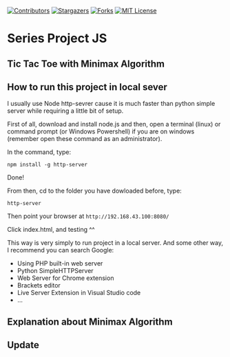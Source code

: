 <!-- PROJECT SHIELDS -->
<!--
*** I'm using markdown "reference style" links for readability.
*** Reference links are enclosed in brackets [ ] instead of parentheses ( ).
*** See the bottom of this document for the declaration of the reference variables
*** for contributors-url, forks-url, etc. This is an optional, concise syntax you may use.
*** https://www.markdownguide.org/basic-syntax/#reference-style-links
-->
[![Contributors][contributors-shield]][contributors-url]
[![Stargazers][stars-shield]][stars-url]
[![Forks][forks-shield]][forks-url]
[![MIT License][license-shield]][license-url]

# Series Project JS

## Tic Tac Toe with Minimax Algorithm

## How to run this project in local sever

I usually use Node http-sevrer cause it is much faster than python simple server while requiring a little bit of setup.

First of all, download and install node.js and then, open a terminal (linux) or command prompt (or Windows Powershell) if you are on windows (remember open these command as an administrator).

In the command, type:

```
npm install -g http-server
```

Done!

From then, cd to the folder you have dowloaded before, type:

```
http-server
```

Then point your browser at ```http://192.168.43.100:8080/```

Click index.html, and testing ^^

This way is very simply to run project in a local server. And some other way, I recommend you can search Google:

- Using PHP built-in web server
- Python SimpleHTTPServer
- Web Server for Chrome extension
- Brackets editor
- Live Server Extension in Visual Studio code
- ...

## Explanation about Minimax Algorithm

## Update
  
<!-- MARKDOWN LINKS & IMAGES -->
[contributors-shield]: https://img.shields.io/github/contributors/lenhutnam298/projectJS-TicTacToe?style=flat-square
[contributors-url]: https://github.com/lenhutnam298/projectJS-TicTacToe/graphs/contributors

[forks-shield]: https://img.shields.io/github/forks/lenhutnam298/projectJS-TicTacToe?style=flat-square
[forks-url]: https://github.com/lenhutnam298/projectJS-TicTacToe/network/members

[stars-shield]: https://img.shields.io/github/stars/lenhutnam298/projectJS-TicTacToe?style=flat-square
[stars-url]: https://github.com/lenhutnam298/projectJS-TicTacToe/stargazers

[license-shield]: https://img.shields.io/github/license/lenhutnam298/projectJS-TicTacToe?style=flat-square
[license-url]: https://github.com/lenhutnam298/projectJS-TicTacToe/blob/master/LICENSE
